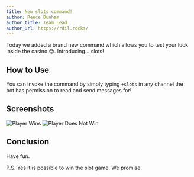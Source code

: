 ```yaml
---
title: New slots command!
author: Reece Dunham
author_title: Team Lead
author_url: https://rdil.rocks/
---
```


Today we added a brand new command which allows you to test your luck inside the casino :wink:. Introducing... slots!

<!--truncate-->

## How to Use

You can invoke the command by simply typing `+slots` in any channel the bot has permission to read and send messages for!

## Screenshots

![Player Wins](/blog_images/slots_win.JPG)
![Player Does Not Win](/blog_images/slots_lose.JPG)

## Conclusion

Have fun.

P.S. Yes it is possible to win the slot game. We promise.
